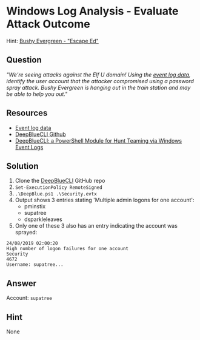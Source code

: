 # Windows Log Analysis - Evaluate Attack Outcome
Hint: [Bushy Evergreen - "Escape Ed"](../hints/h3.md)

## Question
*"We're seeing attacks against the Elf U domain! Using the [event log data](https://downloads.elfu.org/Security.evtx.zip), identify the user account that the attacker compromised using a password spray attack. Bushy Evergreen is hanging out in the train station and may be able to help you out."*

## Resources
- [Event log data](https://downloads.elfu.org/Security.evtx.zip)
- [DeepBlueCLI Github](https://github.com/sans-blue-team/DeepBlueCLI)
- [DeepBlueCLI: a PowerShell Module for Hunt Teaming via Windows Event Logs](https://www.ericconrad.com/2016/09/deepbluecli-powershell-module-for-hunt.html)

## Solution
1. Clone the [DeepBlueCLI](https://github.com/sans-blue-team/DeepBlueCLI) GitHub repo
2. `Set-ExecutionPolicy RemoteSigned`
3. `.\DeepBlue.ps1 .\Security.evtx`
4. Output shows 3 entries stating 'Multiple admin logons for one account':
   - pminstix
   - supatree
   - dsparkleleaves
5. Only one of these 3 also has an entry indicating the account was sprayed:
   
```shell
24/08/2019 02:00:20
High number of logon failures for one account
Security
4672
Username: supatree...
```

## Answer
Account: `supatree`

## Hint
None

